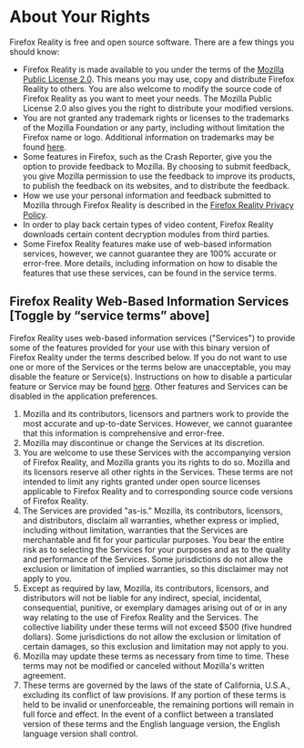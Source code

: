 # About Your Rights

Firefox Reality is free and open source software. There are a few things you should know:

* Firefox Reality is made available to you under the terms of the [Mozilla Public License 2.0](http://www.mozilla.org/MPL/). This means you may use, copy and distribute Firefox Reality to others. You are also welcome to modify the source code of Firefox Reality as you want to meet your needs. The Mozilla Public License 2.0 also gives you the right to distribute your modified versions.
* You are not granted any trademark rights or licenses to the trademarks of the Mozilla Foundation or any party, including without limitation the Firefox name or logo. Additional information on trademarks may be found [here](http://www.mozilla.org/foundation/trademarks/policy.html).
* Some features in Firefox, such as the Crash Reporter, give you the option to provide feedback to Mozilla. By choosing to submit feedback, you give Mozilla permission to use the feedback to improve its products, to publish the feedback on its websites, and to distribute the feedback.
* How we use your personal information and feedback submitted to Mozilla through Firefox Reality is described in the [Firefox Reality Privacy Policy](https://www.mozilla.org/privacy/firefox-reality).
* In order to play back certain types of video content, Firefox Reality downloads certain content decryption modules from third parties.
* Some Firefox Reality features make use of web-based information services, however, we cannot guarantee they are 100% accurate or error-free. More details, including information on how to disable the features that use these services, can be found in the service terms.

## Firefox Reality Web-Based Information Services [Toggle by “service terms” above]

Firefox Reality uses web-based information services ("Services") to provide some of the features provided for your use with this binary version of Firefox Reality under the terms described below. If you do not want to use one or more of the Services or the terms below are unacceptable, you may disable the feature or Service(s). Instructions on how to disable a particular feature or Service may be found [here](https://support.mozilla.org/en-US/kb/send-usage-data-firefox-mobile-devices). Other features and Services can be disabled in the application preferences.

1. Mozilla and its contributors, licensors and partners work to provide the most accurate and up-to-date Services. However, we cannot guarantee that this information is comprehensive and error-free. 
1. Mozilla may discontinue or change the Services at its discretion.
1. You are welcome to use these Services with the accompanying version of Firefox Reality, and Mozilla grants you its rights to do so. Mozilla and its licensors reserve all other rights in the Services. These terms are not intended to limit any rights granted under open source licenses applicable to Firefox Reality and to corresponding source code versions of Firefox Reality.
1. The Services are provided "as-is." Mozilla, its contributors, licensors, and distributors, disclaim all warranties, whether express or implied, including without limitation, warranties that the Services are merchantable and fit for your particular purposes. You bear the entire risk as to selecting the Services for your purposes and as to the quality and performance of the Services. Some jurisdictions do not allow the exclusion or limitation of implied warranties, so this disclaimer may not apply to you.
1. Except as required by law, Mozilla, its contributors, licensors, and distributors will not be liable for any indirect, special, incidental, consequential, punitive, or exemplary damages arising out of or in any way relating to the use of Firefox Reality and the Services. The collective liability under these terms will not exceed $500 (five hundred dollars). Some jurisdictions do not allow the exclusion or limitation of certain damages, so this exclusion and limitation may not apply to you.
1. Mozilla may update these terms as necessary from time to time. These terms may not be modified or canceled without Mozilla's written agreement.
1. These terms are governed by the laws of the state of California, U.S.A., excluding its conflict of law provisions. If any portion of these terms is held to be invalid or unenforceable, the remaining portions will remain in full force and effect. In the event of a conflict between a translated version of these terms and the English language version, the English language version shall control.
